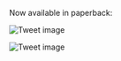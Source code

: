 Now available in paperback:


![Tweet image](/asset/crosspoast/FiBjMSIaUAQ65E5.jpg)

![Tweet image](/asset/crosspoast/FiBjMp0aYAIyzb5.jpg)

